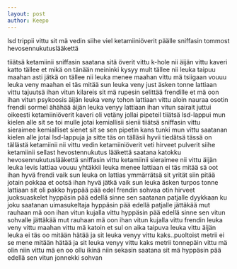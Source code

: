 ```yaml
---
layout: post
author: Keepo
---
```

lsd trippii vittu sit mä vedin siihe viel ketamiiniöverit päälle sniffasin tommost hevosennukutuslääkettä

tiiätsä ketamiinii sniffasin saatana sitä överit vittu k-hole nii äijän vittu kaveri katto tällee et mikä on tänään meininki kysyy mult tällee nii leuka taipuu maahan asti 
jätkä on tällee nii leuka menee maahan vittu mä tsiigaan vouuu leuka veny maahan ei täs mitää sun leuka veny just äsken tonne lattiaan vittu tajuutsä ihan vitun kilareis sit 
mä rupesin selittää frendille et mä oon ihan vitun psykoosis äijän leuka veny tohon lattiaan vittu aloin nauraa osotin frendii sormel ähähää äijän leuka venyy lattiaan ihan 
vitun sairait juttui oikeesti ketamiiniöverit kaveri oli vetäny jollai pipeteil tiiätsä lsd-lappui mun kielen alle sit se toi mulle jotai kemiallisii sienii tiiätsä sniffasin 
vittu sieraimee kemialliset sienet sit se sen pipetin kans tunki mun vittu saatanan kielen alle jotai lsd-lappuja ja sitte täs on tälläsii hyvii tiedätsä tässä on tällästä 
ketamiinii nii vittu vedin ketamiiniöverit veti hirveet pulverit siihe ketamiinii sellast hevostennukutus lääkettä saatana katokku hevosennukutuslääkettä sniffasin vittu 
ketamiinii sieraimee nii vittu äijän leuka levis lattiaa vouuu yhtäkkii leuka menee lattiaan ei täs mitää sä oot ihan hyvä frendi vaik sun leuka on lattias ymmärrätsä sit 
yrität siin pitää jotain pokkaa et ootsä ihan hyvä jätkä vaik sun leuka äsken turpos tonne lattiaan sit oli pakko hyppää pää edel frendin sohvaa otin hirveet juoksuaskelet 
hyppäsin pää edellä sinne sen saatanan patjalle dyykkaan ku joku saatanan uimasukeltaja hyppäsin pää edellä patjalle jättäkää mut rauhaan mä oon ihan vitun kujalla vittu 
hyppäsin pää edellä sinne sen vitun sohvalle jättäkää mut rauhaan mä oon ihan vitun kujalla vittu frendin leuka veny vittu maahan vittu mä katoin et sul on aika taipuva 
leuka vittu äijän leuka ei täs oo mitään hätää ja sit leuka venyy vittu kaks..puoltoist metrii ei se mene mitään hätää ja sit leuka venyy vittu kaks metrii tonnepäin 
vittu mä olin niin vittu mä en oo ollu ikinä niin sekasin saatana sit mä hyppäsin pää edellä sen vitun jonnekki sohvan 